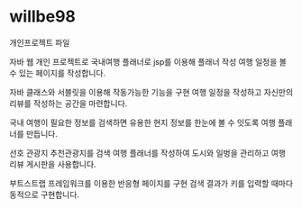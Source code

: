 # willbe98
개인프로젝트 파일

자바 웹 개인 프로젝트로 국내여행 플래너로 jsp를 이용해 플래너 작성 여행 일정을 볼 수 있는 페이지를 작성합니다.

자바 클래스와 서블릿을 이용해 작동가능한 기능을 구현 여행 일정을 작성하고 자신만의 리뷰를 작성하는 공간을 마련합니다.

국내 여행이 필요한 정보를 검색하면 유용한 현지 정보를 한눈에 볼 수 잇도록 여행 플래너를 만듭니다.

선호 관광지 추천관광지를 검색 여행 플래너를 작성하여 도시와 일벙을 관리하고 여행 리뷰 게시판을 사용합니다.

부트스트랩 프레임워크를 이용한 반응형 페이지를 구현 검색 결과가 키를 입력할 때마다 동적으로 구현합니다.

